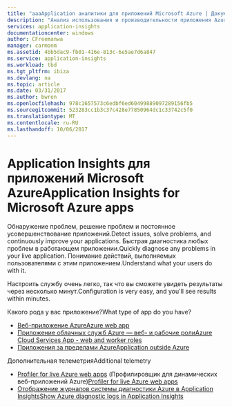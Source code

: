 ```yaml
---
title: "aaaApplication аналитики для приложений Microsoft Azure | Документы Microsoft"
description: "Анализ использования и производительности приложения Azure с помощью Application Insights."
services: application-insights
documentationcenter: windows
author: CFreemanwa
manager: carmonm
ms.assetid: 4bb5dac9-fb01-416e-813c-6e5ae7d6a847
ms.service: application-insights
ms.workload: tbd
ms.tgt_pltfrm: ibiza
ms.devlang: na
ms.topic: article
ms.date: 03/31/2017
ms.author: bwren
ms.openlocfilehash: 978c1657573c6edbf6ed60499889097289156fb5
ms.sourcegitcommit: 523283cc1b3c37c428e77850964dc1c33742c5f0
ms.translationtype: MT
ms.contentlocale: ru-RU
ms.lasthandoff: 10/06/2017
---
```

# <a name="application-insights-for-microsoft-azure-apps"></a><span data-ttu-id="dc426-103">Application Insights для приложений Microsoft Azure</span><span class="sxs-lookup"><span data-stu-id="dc426-103">Application Insights for Microsoft Azure apps</span></span>


<span data-ttu-id="dc426-104">Обнаружение проблем, решение проблем и постоянное усовершенствование приложений.</span><span class="sxs-lookup"><span data-stu-id="dc426-104">Detect issues, solve problems, and continuously improve your applications.</span></span> <span data-ttu-id="dc426-105">Быстрая диагностика любых проблем в работающем приложении.</span><span class="sxs-lookup"><span data-stu-id="dc426-105">Quickly diagnose any problems in your live application.</span></span> <span data-ttu-id="dc426-106">Понимание действий, выполняемых пользователями с этим приложением.</span><span class="sxs-lookup"><span data-stu-id="dc426-106">Understand what your users do with it.</span></span>

<span data-ttu-id="dc426-107">Настроить службу очень легко, так что вы сможете увидеть результаты через несколько минут.</span><span class="sxs-lookup"><span data-stu-id="dc426-107">Configuration is very easy, and you'll see results within minutes.</span></span>

<span data-ttu-id="dc426-108">Какого рода у вас приложение?</span><span class="sxs-lookup"><span data-stu-id="dc426-108">What type of app do you have?</span></span>

* [<span data-ttu-id="dc426-109">Веб-приложение Azure</span><span class="sxs-lookup"><span data-stu-id="dc426-109">Azure web app</span></span>](app-insights-asp-net.md)
* [<span data-ttu-id="dc426-110">Приложение облачных служб Azure — веб- и рабочие роли</span><span class="sxs-lookup"><span data-stu-id="dc426-110">Azure Cloud Services App - web and worker roles</span></span>](app-insights-cloudservices.md)
* [<span data-ttu-id="dc426-111">Приложения за пределами Azure</span><span class="sxs-lookup"><span data-stu-id="dc426-111">Application outside Azure</span></span>](app-insights-overview.md)

<span data-ttu-id="dc426-112">Дополнительная телеметрия</span><span class="sxs-lookup"><span data-stu-id="dc426-112">Additional telemetry</span></span>

* <span data-ttu-id="dc426-113">[Profiler for live Azure web apps](app-insights-profiler.md) (Профилировщик для динамических веб-приложений Azure)</span><span class="sxs-lookup"><span data-stu-id="dc426-113">[Profiler for live Azure web apps](app-insights-profiler.md)</span></span>
* [<span data-ttu-id="dc426-114">Отображение журналов системы диагностики Azure в Application Insights</span><span class="sxs-lookup"><span data-stu-id="dc426-114">Show Azure diagnostic logs in Application Insights</span></span>](app-insights-azure-diagnostics.md)

